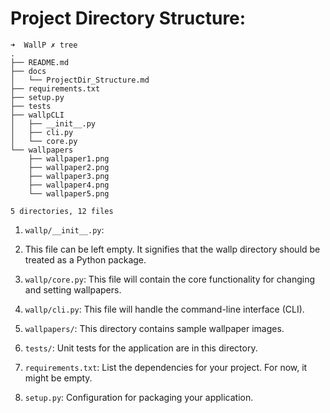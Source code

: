 # Project Directory Structure: 
```
➜  WallP ✗ tree 
.
├── README.md
├── docs
│   └── ProjectDir_Structure.md
├── requirements.txt
├── setup.py
├── tests
├── wallpCLI
│   ├── __init__.py
│   ├── cli.py
│   └── core.py
└── wallpapers
    ├── wallpaper1.png
    ├── wallpaper2.png
    ├── wallpaper3.png
    ├── wallpaper4.png
    └── wallpaper5.png

5 directories, 12 files
```

1.  `wallp/__init__.py`:
2.  This file can be left empty. It signifies that the wallp directory should be treated as a Python package.

3. `wallp/core.py`:
This file will contain the core functionality for changing and setting wallpapers.

1. `wallp/cli.py`:
This file will handle the command-line interface (CLI).

1. `wallpapers/`:
This directory contains sample wallpaper images.

1. `tests/`:
Unit tests for the application are in this directory.

1. `requirements.txt`:
List the dependencies for your project. For now, it might be empty.

1. `setup.py`:
Configuration for packaging your application.
